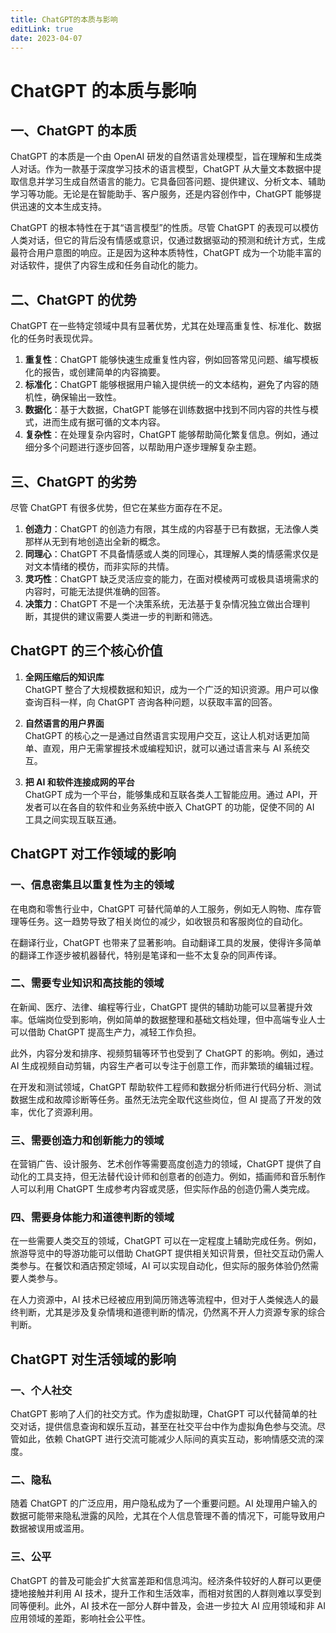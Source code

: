 ```yaml
---
title: ChatGPT的本质与影响
editLink: true
date: 2023-04-07
---
```

# ChatGPT 的本质与影响

## 一、ChatGPT 的本质

ChatGPT 的本质是一个由 OpenAI 研发的自然语言处理模型，旨在理解和生成类人对话。作为一款基于深度学习技术的语言模型，ChatGPT 从大量文本数据中提取信息并学习生成自然语言的能力。它具备回答问题、提供建议、分析文本、辅助学习等功能。无论是在智能助手、客户服务，还是内容创作中，ChatGPT 能够提供迅速的文本生成支持。

ChatGPT 的根本特性在于其“语言模型”的性质。尽管 ChatGPT 的表现可以模仿人类对话，但它的背后没有情感或意识，仅通过数据驱动的预测和统计方式，生成最符合用户意图的响应。正是因为这种本质特性，ChatGPT 成为一个功能丰富的对话软件，提供了内容生成和任务自动化的能力。

## 二、ChatGPT 的优势

ChatGPT 在一些特定领域中具有显著优势，尤其在处理高重复性、标准化、数据化的任务时表现优异。

1. **重复性**：ChatGPT 能够快速生成重复性内容，例如回答常见问题、编写模板化的报告，或创建简单的内容摘要。
2. **标准化**：ChatGPT 能够根据用户输入提供统一的文本结构，避免了内容的随机性，确保输出一致性。
3. **数据化**：基于大数据，ChatGPT 能够在训练数据中找到不同内容的共性与模式，进而生成有据可循的文本内容。
4. **复杂性**：在处理复杂内容时，ChatGPT 能够帮助简化繁复信息。例如，通过细分多个问题进行逐步回答，以帮助用户逐步理解复杂主题。

## 三、ChatGPT 的劣势

尽管 ChatGPT 有很多优势，但它在某些方面存在不足。

1. **创造力**：ChatGPT 的创造力有限，其生成的内容基于已有数据，无法像人类那样从无到有地创造出全新的概念。
2. **同理心**：ChatGPT 不具备情感或人类的同理心，其理解人类的情感需求仅是对文本情绪的模仿，而非实际的共情。
3. **灵巧性**：ChatGPT 缺乏灵活应变的能力，在面对模棱两可或极具语境需求的内容时，可能无法提供准确的回答。
4. **决策力**：ChatGPT 不是一个决策系统，无法基于复杂情况独立做出合理判断，其提供的建议需要人类进一步的判断和筛选。

## ChatGPT 的三个核心价值

1. **全网压缩后的知识库**  
   ChatGPT 整合了大规模数据和知识，成为一个广泛的知识资源。用户可以像查询百科一样，向 ChatGPT 咨询各种问题，以获取丰富的回答。

2. **自然语言的用户界面**  
   ChatGPT 的核心之一是通过自然语言实现用户交互，这让人机对话更加简单、直观，用户无需掌握技术或编程知识，就可以通过语言来与 AI 系统交互。

3. **把 AI 和软件连接成网的平台**  
   ChatGPT 成为一个平台，能够集成和互联各类人工智能应用。通过 API，开发者可以在各自的软件和业务系统中嵌入 ChatGPT 的功能，促使不同的 AI 工具之间实现互联互通。

## ChatGPT 对工作领域的影响

### 一、信息密集且以重复性为主的领域

在电商和零售行业中，ChatGPT 可替代简单的人工服务，例如无人购物、库存管理等任务。这一趋势导致了相关岗位的减少，如收银员和客服岗位的自动化。

在翻译行业，ChatGPT 也带来了显著影响。自动翻译工具的发展，使得许多简单的翻译工作逐步被机器替代，特别是笔译和一些不太复杂的同声传译。

### 二、需要专业知识和高技能的领域

在新闻、医疗、法律、编程等行业，ChatGPT 提供的辅助功能可以显著提升效率。低端岗位受到影响，例如简单的数据整理和基础文档处理，但中高端专业人士可以借助 ChatGPT 提高生产力，减轻工作负担。

此外，内容分发和排序、视频剪辑等环节也受到了 ChatGPT 的影响。例如，通过 AI 生成视频自动剪辑，内容生产者可以专注于创意工作，而非繁琐的编辑过程。

在开发和测试领域，ChatGPT 帮助软件工程师和数据分析师进行代码分析、测试数据生成和故障诊断等任务。虽然无法完全取代这些岗位，但 AI 提高了开发的效率，优化了资源利用。

### 三、需要创造力和创新能力的领域

在营销广告、设计服务、艺术创作等需要高度创造力的领域，ChatGPT 提供了自动化的工具支持，但无法替代设计师和创意者的创造力。例如，插画师和音乐制作人可以利用 ChatGPT 生成参考内容或灵感，但实际作品的创造仍需人类完成。

### 四、需要身体能力和道德判断的领域

在一些需要人类交互的领域，ChatGPT 可以在一定程度上辅助完成任务。例如，旅游导览中的导游功能可以借助 ChatGPT 提供相关知识背景，但社交互动仍需人类参与。在餐饮和酒店预定领域，AI 可以实现自动化，但实际的服务体验仍然需要人类参与。

在人力资源中，AI 技术已经被应用到简历筛选等流程中，但对于人类候选人的最终判断，尤其是涉及复杂情境和道德判断的情况，仍然离不开人力资源专家的综合判断。

## ChatGPT 对生活领域的影响

### 一、个人社交

ChatGPT 影响了人们的社交方式。作为虚拟助理，ChatGPT 可以代替简单的社交对话，提供信息查询和娱乐互动，甚至在社交平台中作为虚拟角色参与交流。尽管如此，依赖 ChatGPT 进行交流可能减少人际间的真实互动，影响情感交流的深度。

### 二、隐私

随着 ChatGPT 的广泛应用，用户隐私成为了一个重要问题。AI 处理用户输入的数据可能带来隐私泄露的风险，尤其在个人信息管理不善的情况下，可能导致用户数据被误用或滥用。

### 三、公平

ChatGPT 的普及可能会扩大贫富差距和信息鸿沟。经济条件较好的人群可以更便捷地接触并利用 AI 技术，提升工作和生活效率，而相对贫困的人群则难以享受到同等便利。此外，AI 技术在一部分人群中普及，会进一步拉大 AI 应用领域和非 AI 应用领域的差距，影响社会公平性。
